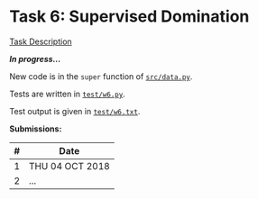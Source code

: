 # Task 6: Supervised Domination

[Task Description](https://txt.github.io/fss18/proj/w6/)

***In progress...***

New code is in the `super` function of [`src/data.py`](src/data.py).

Tests are written in [`test/w6.py`](test/w6.py).

Test output is given in [`test/w6.txt`](test/w6.txt).

**Submissions:**

| # | Date |
| --- | --- |
| 1 | THU 04 OCT 2018 |
| 2 | ... |